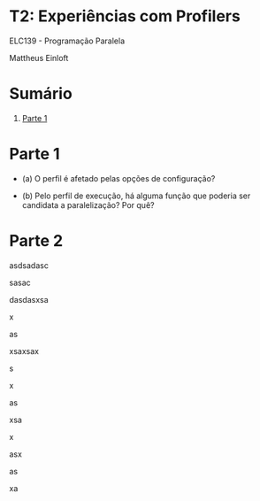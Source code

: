 # T2: Experiências com Profilers

ELC139 - Programação Paralela

Mattheus Einloft

# Sumário

1. [Parte 1](#parte-1)

# Parte 1

  - (a) O perfil é afetado pelas opções de configuração?
  
  - (b) Pelo perfil de execução, há alguma função que poderia ser candidata a paralelização? Por quê?
  
# Parte 2

asdsadasc

sasac

dasdasxsa

x

as

xsaxsax

s

x

as

xsa

x

asx

as

xa


